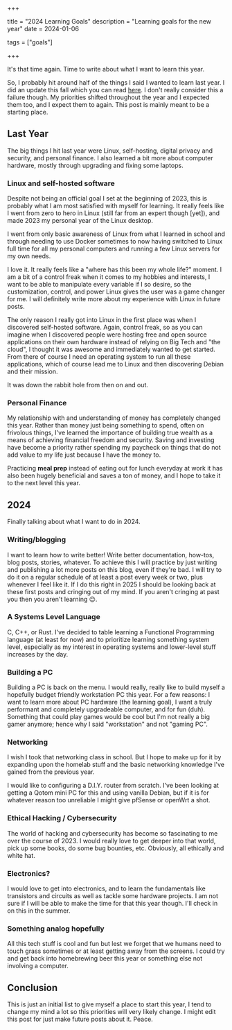 +++

title = "2024 Learning Goals"
description = "Learning goals for the new year"
date = 2024-01-06

tags = ["goals"]

+++

It's that time again. Time to write about what I want to learn this year.

So, I probably hit around half of the things I said I wanted to learn last year. I did an update this fall which you can read [here](/posts.2023-learning-goals-revised). I don't really consider this a failure though. My priorities shifted throughout the year and I expected them too, and I expect them to again. This post is mainly meant to be a starting place.

## Last Year

The big things I hit last year were Linux, self-hosting, digital privacy and security, and personal finance. I also learned a bit more about computer hardware, mostly through upgrading and fixing some laptops.


### Linux and self-hosted software

Despite not being an official goal I set at the beginning of 2023, this is probably what I am most satisfied with myself for learning. It really feels like I went from zero to hero in Linux (still far from an expert though [yet]), and made 2023 my personal year of the Linux desktop.

I went from only basic awareness of Linux from what I learned in school and through needing to use Docker sometimes to now having switched to Linux full time for all my personal computers and running a few Linux servers for my own needs.

I love it. It really feels like a "where has this been my whole life?" moment. I am a bit of a control freak when it comes to my hobbies and interests, I want to be able to manipulate every variable if I so desire, so the customization, control, and power Linux gives the user was a game changer for me. I will definitely write more about my experience with Linux in future posts. 

The only reason I really got into Linux in the first place was when I discovered self-hosted software. Again, control freak, so as you can imagine when I discovered people were hosting free and open source applications on their own hardware instead of relying on Big Tech and "the cloud", I thought it was awesome and immediately wanted to get started. From there of course I need an operating system to run all these applications, which of course lead me to Linux and then discovering Debian and their mission.

It was down the rabbit hole from then on and out.

### Personal Finance

My relationship with and understanding of money has completely changed this year. Rather than money just being something to spend, often on frivolous things, I've learned the importance of building true wealth as a means of achieving financial freedom and security. Saving and investing have become a priority rather spending my paycheck on things that do not add value to my life just because I have the money to.

Practicing **meal prep** instead of eating out for lunch everyday at work it has also been hugely beneficial and saves a ton of money, and I hope to take it to the next level this year.

## 2024

Finally talking about what I want to do in 2024.

### Writing/blogging

I want to learn how to write better! Write better documentation, how-tos, blog posts, stories, whatever. To achieve this I will practice by just writing and publishing a lot more posts on this blog, even if they're bad. I will try to do it on a regular schedule of at least a post every week or two, plus whenever I feel like it. If I do this right in 2025 I should be looking back at these first posts and cringing out of my mind. If you aren't cringing at past you then you aren't learning 😉.

### A Systems Level Language

C, C++, or Rust. I've decided to table learning a Functional Programming language (at least for now) and to prioritize learning something system level, especially as my interest in operating systems and lower-level stuff increases by the day. 

### Building a PC

Building a PC is back on the menu. I would really, really like to build myself a hopefully budget friendly workstation PC this year. For a few reasons: I want to learn more about PC hardware (the learning goal), I want a truly performant and completely upgradeable computer, and for fun
(duh). Something that could play games would be cool but I'm not really a big gamer anymore; hence why I said "workstation" and not "gaming PC".

### Networking

I wish I took that networking class in school. But I hope to make up for it by expanding upon the homelab stuff and the basic networking knowledge I've gained from the previous year.

I would like to configuring a D.I.Y. router from scratch. I've been looking at getting a Qotom mini PC for this and using vanilla Debian, but if it is for whatever reason too unreliable I might give pfSense or openWrt a shot.

### Ethical Hacking / Cybersecurity

The world of hacking and cybersecurity has become so fascinating to me over the course of 2023. I would really love to get deeper into that world, pick up some books, do some bug bounties, etc. Obviously, all ethically and white hat.

### Electronics?

I would love to get into electronics, and to learn the fundamentals like transistors and circuits as well as tackle some hardware projects. I am not sure if I will be able to make the time for that this year though. I'll check in on this in the summer.

### Something analog hopefully

All this tech stuff is cool and fun but lest we forget that we humans need to touch grass sometimes or at least getting away from the screens. I could try and get back into homebrewing beer this year or something else not involving a computer.

## Conclusion

This is just an initial list to give myself a place to start this year, I tend to change my mind a lot so this priorities will very likely change. I might edit this post for just make future posts about it. Peace.

